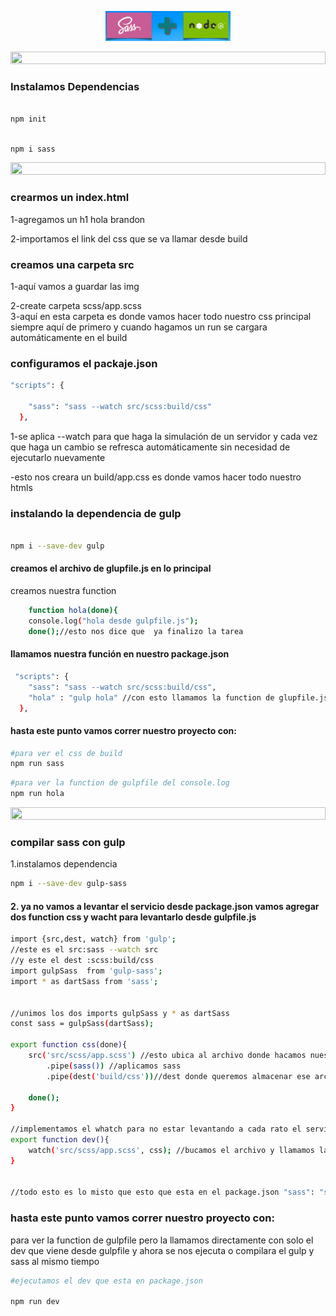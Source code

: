 <p align="center">
  <a href="https://github.com/BrandonGS22b/Front/blob/main/node%20and%20sass/logo.png" target="blank"><img src="https://github.com/BrandonGS22b/Front/blob/main/node%20and%20sass/logo.png" width="200" alt="Nest Logo" /></a>
</p>


<img src="https://i.imgur.com/dBaSKWF.gif" height="20" width="100%"><!-- se agrega estilo css line en rgb-->

<h3>Instalamos Dependencias</h3>

```bash

npm init

```
```bash

npm i sass

```

<img src="https://i.imgur.com/dBaSKWF.gif" height="20" width="100%"><!-- se agrega estilo css line en rgb-->

<h3>crearmos un index.html</h3>
<a>
1-agregamos un h1 hola brandon

2-importamos el link del css que se va llamar desde build
</a>

<h3>creamos una carpeta src</h3>
<a>
1-aquí vamos a guardar las img

2-create carpeta scss/app.scss
<br>
3-aquí en esta carpeta es donde vamos hacer todo nuestro css principal siempre aquí de primero y cuando hagamos un run se cargara automáticamente en el build

</a>

<h3>configuramos el packaje.json</h3>


```bash
"scripts": {

    "sass": "sass --watch src/scss:build/css"
  },
  ```
  <a>
1-se aplica --watch para que haga la simulación de un servidor y cada vez que haga un cambio se refresca automáticamente sin necesidad de ejecutarlo nuevamente

-esto nos creara un build/app.css es donde vamos hacer todo nuestro htmls


</a>

<h3>instalando la dependencia de gulp</h3>

```bash

npm i --save-dev gulp

```
<h4>creamos el archivo de glupfile.js en lo principal</h4>
<a>creamos nuestra function</a>

```bash
    function hola(done){
    console.log("hola desde gulpfile.js");
    done();//esto nos dice que  ya finalizo la tarea

```

<h4>llamamos nuestra función en nuestro package.json</h4>

```bash
 "scripts": {
    "sass": "sass --watch src/scss:build/css",
    "hola" : "gulp hola" //con esto llamamos la function de glupfile.js
  },

```
<h4>hasta este punto vamos correr nuestro proyecto con:</h4>

```bash
#para ver el css de build
npm run sass
```

```bash
#para ver la function de gulpfile del console.log
npm run hola
```
<img src="https://i.imgur.com/dBaSKWF.gif" height="20" width="100%"><!-- se agrega estilo css line en rgb-->

<h3>compilar sass con gulp</h3>
<a>1.instalamos dependencia</a>

```bash
npm i --save-dev gulp-sass

```
<h4>2. ya no vamos a levantar el servicio desde package.json vamos agregar dos function css y wacht para levantarlo desde gulpfile.js</h4>

```bash
import {src,dest, watch} from 'gulp';
//este es el src:sass --watch src
//y este el dest :scss:build/css
import gulpSass  from 'gulp-sass';
import * as dartSass from 'sass';


//unimos los dos imports gulpSass y * as dartSass
const sass = gulpSass(dartSass);

export function css(done){
    src('src/scss/app.scss') //esto ubica al archivo donde hacamos nuestras modificacion del css
        .pipe(sass()) //aplicamos sass
        .pipe(dest('build/css'))//dest donde queremos almacenar ese archivo osea la modificacion del app.scss

    done();
}

//implementamos el whatch para no estar levantando a cada rato el servicio
export function dev(){
    watch('src/scss/app.scss', css); //bucamos el archivo y llamamos la function css que esta arriba
}


//todo esto es lo misto que esto que esta en el package.json "sass": "sass --watch src/scss:build/css",


```
<h3>hasta este punto vamos correr nuestro proyecto con:</h3>
<a>
para ver la function de gulpfile pero la llamamos directamente con solo el dev que viene desde gulpfile y ahora se nos ejecuta o compilara el gulp y sass al mismo tiempo
</a>

```bash
#ejecutamos el dev que esta en package.json

npm run dev


















